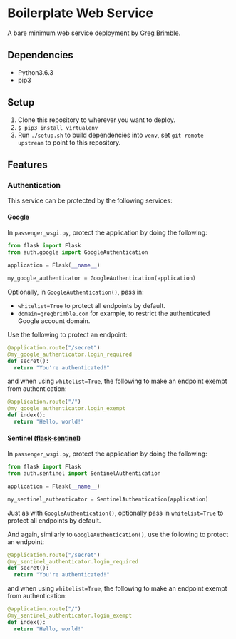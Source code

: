 # Boilerplate Web Service
A bare minimum web service deployment by [Greg Brimble](https://gregbrimble.com).

## Dependencies
* Python3.6.3
* pip3

## Setup
1. Clone this repository to wherever you want to deploy.
2. `$ pip3 install virtualenv`
3. Run `./setup.sh` to build dependencies into `venv`, set `git remote upstream` to point to this repository.

## Features

### Authentication
This service can be protected by the following services:

#### Google
In `passenger_wsgi.py`, protect the application by doing the following:
```python
from flask import Flask
from auth.google import GoogleAuthentication

application = Flask(__name__)

my_google_authenticator = GoogleAuthentication(application)
```

Optionally, in `GoogleAuthentication()`, pass in:
* `whitelist=True` to protect all endpoints by default.
* `domain=gregbrimble.com` for example, to restrict the authenticated Google account domain.

Use the following to protect an endpoint:
```python
@application.route("/secret")
@my_google_authenticator.login_required
def secret():
  return "You're authenticated!"
```

and when using `whitelist=True`, the following to make an endpoint exempt from authentication:
```python
@application.route("/")
@my_google_authenticator.login_exempt
def index():
  return "Hello, world!"
```

#### Sentinel ([flask-sentinel](https://github.com/pyeve/flask-sentinel))
In `passenger_wsgi.py`, protect the application by doing the following:
```python
from flask import Flask
from auth.sentinel import SentinelAuthentication

application = Flask(__name__)

my_sentinel_authenticator = SentinelAuthentication(application)
```

Just as with `GoogleAuthentication()`, optionally pass in `whitelist=True` to protect all endpoints by default.

And again, similarly to `GoogleAuthentication()`, use the following to protect an endpoint:
```python
@application.route("/secret")
@my_sentinel_authenticator.login_required
def secret():
  return "You're authenticated!"
```

and when using `whitelist=True`, the following to make an endpoint exempt from authentication:
```python
@application.route("/")
@my_sentinel_authenticator.login_exempt
def index():
  return "Hello, world!"
```
